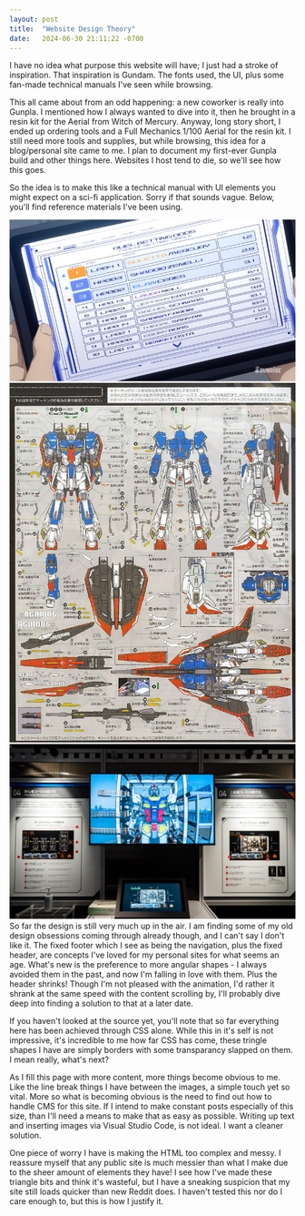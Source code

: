 ```yaml
---
layout: post
title:  "Website Design Theory"
date:   2024-06-30 21:11:22 -0700
---
```

I have no idea what purpose this website will have; I just had a stroke of inspiration. That inspiration is Gundam. The fonts used, the UI, plus some fan-made technical manuals I've seen while browsing.

This all came about from an odd happening: a new coworker is really into Gunpla. I mentioned how I always wanted to dive into it, then he brought in a resin kit for the Aerial from Witch of Mercury. Anyway, long story short, I ended up ordering tools and a Full Mechanics 1/100 Aerial for the resin kit. I still need more tools and supplies, but while browsing, this idea for a blog/personal site came to me. I plan to document my first-ever Gunpla build and other things here. Websites I host tend to die, so we'll see how this goes.

So the idea is to make this like a technical manual with UI elements you might expect on a sci-fi application. Sorry if that sounds vague. Below, you'll find reference materials I've been using.
<div class="seperator-top"></div>
<img src="../img/witch-ui.png" alt="Witch of Mercury UI">
<div class="seperator"></div>
<img src="../img/5192.jpg" alt="Gundam Technical Manual">
<div class="seperator"></div>
<img src="../img/gundam-factory.jpg" alt="Gundam Factory Posters">
<div class="seperator-bottom"></div>
So far the design is still very much up in the air. I am finding some of my old design obsessions coming through already though, and I can't say I don't like it. The fixed footer which I see as being the navigation, plus the fixed header, are concepts I've loved for my personal sites for what seems an age. What's new is the preference to more angular shapes - I always avoided them in the past, and now I'm falling in love with them. Plus the header shrinks! Though I'm not pleased with the animation, I'd rather it shrank at the same speed with the content scrolling by, I'll probably dive deep into finding a solution to that at a later date.

If you haven't looked at the source yet, you'll note that so far everything here has been achieved through CSS alone. While this in it's self is not impressive, it's incredible to me how far CSS has come, these tringle shapes I have are simply borders with some transparancy slapped on them. I mean really, what's next?

As I fill this page with more content, more things become obvious to me. Like the line break things I have between the images, a simple touch yet so vital. More so what is becoming obvious is the need to find out how to handle CMS for this site. If I intend to make constant posts especially of this size, than I'll need a means to make that as easy as possible. Writing up text and inserting images via Visual Studio Code, is not ideal. I want a cleaner solution.

One piece of worry I have is making the HTML too complex and messy. I reassure myself that any public site is much messier than what I make due to the sheer amount of elements they have! I see how I've made these triangle bits and think it's wasteful, but I have a sneaking suspicion that my site still loads quicker than new Reddit does. I haven't tested this nor do I care enough to, but this is how I justify it.